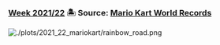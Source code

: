 ### [Week 2021/22](https://github.com/TWarczak/TidyTuesday/tree/main/r_code/2021_22_mariokart) 🏝 Source: [Mario Kart World Records](https://mkwrs.com/)
![./plots/2021_22_mariokart/rainbow_road.png](https://github.com/TWarczak/TidyTuesday/tree/main/plots/2021_22_mariokart/rainbow_road.png)

